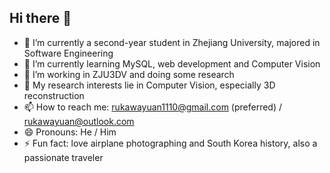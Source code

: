 ## Hi there 👋

- 🔭 I’m currently a second-year student in Zhejiang University, majored in Software Engineering
- 🌱 I’m currently learning MySQL, web development and Computer Vision
- 👯 I’m working in ZJU3DV and doing some research
- 💬 My research interests lie in Computer Vision, especially 3D reconstruction
- 📫 How to reach me: rukawayuan1110@gmail.com (preferred) / rukawayuan@outlook.com
- 😄 Pronouns: He / Him
- ⚡ Fun fact: love airplane photographing and South Korea history, also a passionate traveler

